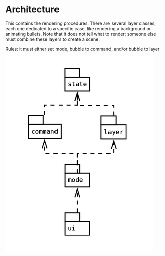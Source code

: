 # Architecture

This contains the rendering procedures. There are several layer classes, each one dedicated to a specific case, like rendering a background or animating bullets. Note that it does not tell what to render; someone else must combine these layers to create a scene.

Rules: it must either set mode, bubble to command, and/or bubble to layer

![ Structure ](../../Docs/Basic%20Game%20Architecture.png)